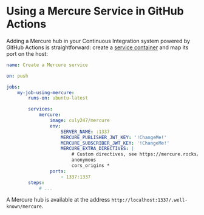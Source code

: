 # Using a Mercure Service in GitHub Actions

Adding a Mercure hub in your Continuous Integration system powered by GitHub Actions is straightforward:
create a [service container](https://docs.github.com/en/free-pro-team@latest/actions/guides/about-service-containers) and map its port on the host:

```yaml
name: Create a Mercure service

on: push

jobs:
    my-job-using-mercure:
        runs-on: ubuntu-latest

        services:
            mercure:
                image: culy247/mercure
                env:
                    SERVER_NAME: :1337
                    MERCURE_PUBLISHER_JWT_KEY: '!ChangeMe!'
                    MERCURE_SUBSCRIBER_JWT_KEY: '!ChangeMe!'
                    MERCURE_EXTRA_DIRECTIVES: |
                        # Custom directives, see https://mercure.rocks/docs/hub/config
                        anonymous
                        cors_origins *
                ports:
                    - 1337:1337
        steps:
            # ...
```

A Mercure hub is available at the address `http://localhost:1337/.well-known/mercure`.
